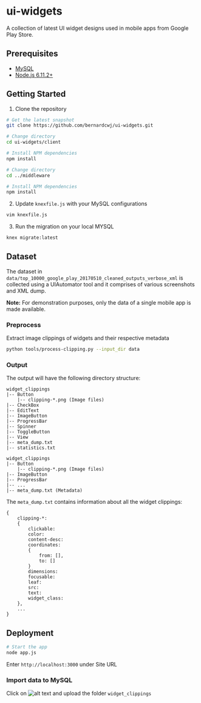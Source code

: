 # ui-widgets
A collection of latest UI widget designs used in mobile apps from Google Play Store.

## Prerequisites
* [MySQL](https://dev.mysql.com/downloads/)
* [Node.js 6.11.2+](http://nodejs.org)

## Getting Started
1. Clone the repository
```bash
# Get the latest snapshot
git clone https://github.com/bernardcwj/ui-widgets.git

# Change directory
cd ui-widgets/client

# Install NPM dependencies
npm install

# Change directory
cd ../middleware

# Install NPM dependencies
npm install
```
2. Update `knexfile.js` with your MySQL configurations
```bash
vim knexfile.js
```
3. Run the migration on your local MYSQL
```bash
knex migrate:latest
```

## Dataset
The dataset in `data/top_10000_google_play_20170510_cleaned_outputs_verbose_xml` is collected using a UIAutomator tool and it comprises of various screenshots and XML dump.

**Note:** For demonstration purposes, only the data of a single mobile app is made available.

### Preprocess
Extract image clippings of widgets and their respective metadata
```bash
python tools/process-clipping.py --input_dir data
```

### Output
The output will have the following directory structure:
```
widget_clippings
|-- Button
	|-- clipping-*.png (Image files)
|-- CheckBox
|-- EditText
|-- ImageButton
|-- ProgressBar
|-- Spinner
|-- ToggleButton
|-- View
|-- meta_dump.txt
|-- statistics.txt
```

```
widget_clippings
|-- Button
	|-- clipping-*.png (Image files)
|-- ImageButton
|-- ProgressBar
|--	...
|-- meta_dump.txt (Metadata)
```
The `meta_dump.txt` contains information about all the widget clippings:
```
{
	clipping-*:
	{
		clickable:
		color:
		content-desc:
		coordinates:
		{
			from: [],
			to: []
		}
		dimensions:
		focusable:
		leaf:
		src:
		text:
		widget_class: 
	},
	...
}
```

## Deployment
```bash
# Start the app
node app.js
```
Enter `http://localhost:3000` under Site URL

### Import data to MySQL
Click on ![alt text](https://www.materialui.co/materialIcons/file/file_upload_black_24x24.png "File upload") and upload the folder `widget_clippings`